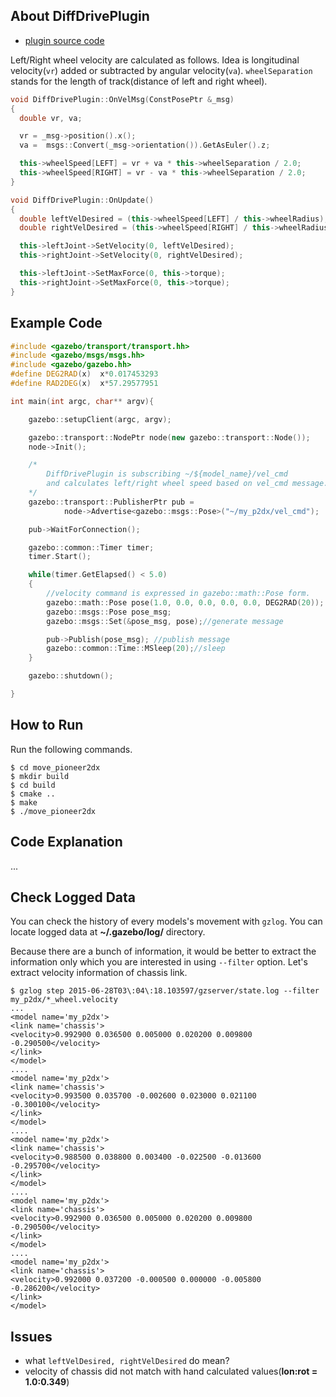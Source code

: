 ## About DiffDrivePlugin

* [plugin source code][diff_wheel_plugin]

Left/Right wheel velocity are calculated as follows.
Idea is longitudinal velocity(`vr`) added or subtracted by angular velocity(`va`).
`wheelSeparation` stands for the length of track(distance of left and right wheel).

```c++
void DiffDrivePlugin::OnVelMsg(ConstPosePtr &_msg)
{
  double vr, va;

  vr = _msg->position().x();
  va =  msgs::Convert(_msg->orientation()).GetAsEuler().z;

  this->wheelSpeed[LEFT] = vr + va * this->wheelSeparation / 2.0;
  this->wheelSpeed[RIGHT] = vr - va * this->wheelSeparation / 2.0;
}

void DiffDrivePlugin::OnUpdate()
{
  double leftVelDesired = (this->wheelSpeed[LEFT] / this->wheelRadius);
  double rightVelDesired = (this->wheelSpeed[RIGHT] / this->wheelRadius);

  this->leftJoint->SetVelocity(0, leftVelDesired);
  this->rightJoint->SetVelocity(0, rightVelDesired);

  this->leftJoint->SetMaxForce(0, this->torque);
  this->rightJoint->SetMaxForce(0, this->torque);
}
```

## Example Code

```c++
#include <gazebo/transport/transport.hh>
#include <gazebo/msgs/msgs.hh>
#include <gazebo/gazebo.hh>
#define DEG2RAD(x)  x*0.017453293
#define RAD2DEG(x)  x*57.29577951

int main(int argc, char** argv){

    gazebo::setupClient(argc, argv);

    gazebo::transport::NodePtr node(new gazebo::transport::Node());
    node->Init();

    /*
        DiffDrivePlugin is subscribing ~/${model_name}/vel_cmd
        and calculates left/right wheel speed based on vel_cmd message.
    */
    gazebo::transport::PublisherPtr pub =
            node->Advertise<gazebo::msgs::Pose>("~/my_p2dx/vel_cmd");

    pub->WaitForConnection();

    gazebo::common::Timer timer;
    timer.Start();

    while(timer.GetElapsed() < 5.0)
    {
        //velocity command is expressed in gazebo::math::Pose form.
        gazebo::math::Pose pose(1.0, 0.0, 0.0, 0.0, 0.0, DEG2RAD(20));
        gazebo::msgs::Pose pose_msg;
        gazebo::msgs::Set(&pose_msg, pose);//generate message

        pub->Publish(pose_msg); //publish message
        gazebo::common::Time::MSleep(20);//sleep
    }

    gazebo::shutdown();

}
```

## How to Run

Run the following commands.

```shell
$ cd move_pioneer2dx
$ mkdir build
$ cd build
$ cmake ..
$ make
$ ./move_pioneer2dx
```

## Code Explanation
...

## Check Logged Data

You can check the history of every models's movement with `gzlog`.
You can locate logged data at **~/.gazebo/log/** directory.

Because there are a bunch of information, it would be better to extract the information only which you are interested in using `--filter` option.
Let's extract velocity information of chassis link.

```shell
$ gzlog step 2015-06-28T03\:04\:18.103597/gzserver/state.log --filter my_p2dx/*_wheel.velocity
...
<model name='my_p2dx'>
<link name='chassis'>
<velocity>0.992900 0.036500 0.005000 0.020200 0.009800 -0.290500</velocity>
</link>
</model>
....
<model name='my_p2dx'>
<link name='chassis'>
<velocity>0.993500 0.035700 -0.002600 0.023000 0.021100 -0.300100</velocity>
</link>
</model>
....
<model name='my_p2dx'>
<link name='chassis'>
<velocity>0.988500 0.038800 0.003400 -0.022500 -0.013600 -0.295700</velocity>
</link>
</model>
....
<model name='my_p2dx'>
<link name='chassis'>
<velocity>0.992900 0.036500 0.005000 0.020200 0.009800 -0.290500</velocity>
</link>
</model>
....
<model name='my_p2dx'>
<link name='chassis'>
<velocity>0.992000 0.037200 -0.000500 0.000000 -0.005800 -0.286200</velocity>
</link>
</model>
```

## Issues

* what `leftVelDesired, rightVelDesired` do mean?
* velocity of chassis did not match with hand calculated values(**lon:rot = 1.0:0.349**)


[diff_wheel_plugin]:https://bitbucket.org/osrf/gazebo/src/8091da8b3c529a362f39b042095e12c94656a5d1/plugins/DiffDrivePlugin.cc?at=gazebo2_2.2.5
